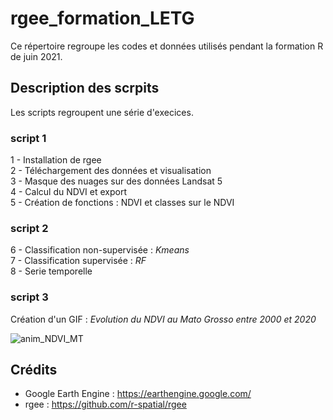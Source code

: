 # rgee_formation_LETG

Ce répertoire regroupe les codes et données utilisés pendant la formation R de juin 2021.

## Description des scrpits
Les scripts regroupent une série d'execices. 
### script 1  
1 - Installation de rgee  
2 - Téléchargement des données et visualisation   
3 - Masque des nuages sur des données Landsat 5  
4 - Calcul du NDVI et export  
5 - Création de fonctions : NDVI et classes sur le NDVI  

### script 2  
6 - Classification non-supervisée : *Kmeans*  
7 - Classification supervisée : *RF*  
8 - Serie temporelle  

### script 3  

Création d'un GIF : *Evolution du NDVI au Mato Grosso entre 2000 et 2020*

![anim_NDVI_MT](https://user-images.githubusercontent.com/85685916/160837562-58ecbc7a-d468-4450-a91f-3d672bc97658.gif)

## Crédits

* Google Earth Engine : https://earthengine.google.com/
* rgee : https://github.com/r-spatial/rgee

